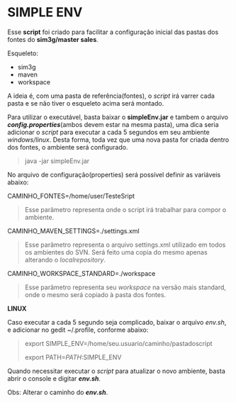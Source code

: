 # SIMPLE ENV

Esse **script** foi criado para facilitar a configuração inicial das pastas dos fontes do **sim3g/master sales**.

Esqueleto:

- sim3g
- maven
- workspace

A ideia é, com uma pasta de referência(fontes), o *script* irá varrer cada pasta e se não tiver o esqueleto acima será montado.

Para utilizar o executável, basta baixar o **simpleEnv.jar** e tambem o arquivo ***config.properties***(ambos devem estar na mesma pasta), uma dica seria adicionar o *script* para executar a cada 5 segundos em seu ambiente *windows/linux*. Desta forma, toda vez que uma nova pasta for criada dentro dos fontes, o ambiente será configurado.

>java -jar simpleEnv.jar

No arquivo de configuração(properties) será possível definir as variáveis abaixo:

CAMINHO_FONTES=/home/user/TesteSript

> Esse parâmetro representa onde o script irá trabalhar para compor o ambiente.

CAMINHO_MAVEN_SETTINGS=./settings.xml

> Esse parâmetro representa o arquivo settings.xml utilizado em todos os ambientes do SVN. Será feito uma copia do mesmo apenas alterando o *localrepository*.

CAMINHO_WORKSPACE_STANDARD=./workspace
> Esse parâmetro representa seu *workspace* na versão mais standard, onde o mesmo será copiado à pasta dos fontes.

**LINUX**

Caso executar a cada 5 segundo seja complicado, baixar o arquivo *env.sh*, e adicionar no gedit ~/.profile, conforme abaixo:

>export SIMPLE_ENV=/home/seu.usuario/caminho/pastadoscript
>
>export PATH=$PATH:$SIMPLE_ENV

Quando necessitar executar o *script* para atualizar o novo ambiente, basta abrir o console e digitar ***env.sh***.

Obs: Alterar o caminho do ***env.sh***.